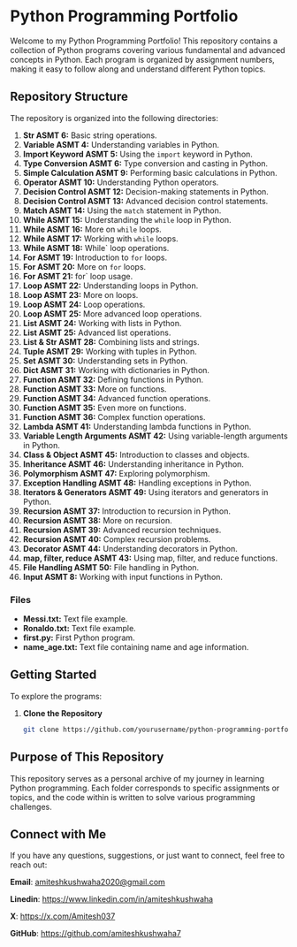 # Python Programming Portfolio

Welcome to my Python Programming Portfolio! This repository contains a collection of Python programs covering various fundamental and advanced concepts in Python. Each program is organized by assignment numbers, making it easy to follow along and understand different Python topics.

## Repository Structure

The repository is organized into the following directories:

1. **Str ASMT 6:** Basic string operations.
2. **Variable ASMT 4:** Understanding variables in Python.
3. **Import Keyword ASMT 5:** Using the `import` keyword in Python.
4. **Type Conversion ASMT 6:** Type conversion and casting in Python.
5. **Simple Calculation ASMT 9:** Performing basic calculations in Python.
6. **Operator ASMT 10:** Understanding Python operators.
7. **Decision Control ASMT 12:** Decision-making statements in Python.
8. **Decision Control ASMT 13:** Advanced decision control statements.
9. **Match ASMT 14:** Using the `match` statement in Python.
10. **While ASMT 15:** Understanding the `while` loop in Python.
11. **While ASMT 16:** More on `while` loops.
12. **While ASMT 17:** Working with `while` loops.
13. **While ASMT 18:** While` loop operations.
14. **For ASMT 19:** Introduction to `for` loops.
15. **For ASMT 20:** More on `for` loops.
16. **For ASMT 21:** for` loop usage.
17. **Loop ASMT 22:** Understanding loops in Python.
18. **Loop ASMT 23:** More on loops.
19. **Loop ASMT 24:** Loop operations.
20. **Loop ASMT 25:** More advanced loop operations.
21. **List ASMT 24:** Working with lists in Python.
22. **List ASMT 25:** Advanced list operations.
23. **List & Str ASMT 28:** Combining lists and strings.
24. **Tuple ASMT 29:** Working with tuples in Python.
25. **Set ASMT 30:** Understanding sets in Python.
26. **Dict ASMT 31:** Working with dictionaries in Python.
27. **Function ASMT 32:** Defining functions in Python.
28. **Function ASMT 33:** More on functions.
29. **Function ASMT 34:** Advanced function operations.
30. **Function ASMT 35:** Even more on functions.
31. **Function ASMT 36:** Complex function operations.
32. **Lambda ASMT 41:** Understanding lambda functions in Python.
33. **Variable Length Arguments ASMT 42:** Using variable-length arguments in Python.
34. **Class & Object ASMT 45:** Introduction to classes and objects.
35. **Inheritance ASMT 46:** Understanding inheritance in Python.
36. **Polymorphism ASMT 47:** Exploring polymorphism.
37. **Exception Handling ASMT 48:** Handling exceptions in Python.
38. **Iterators & Generators ASMT 49:** Using iterators and generators in Python.
39. **Recursion ASMT 37:** Introduction to recursion in Python.
40. **Recursion ASMT 38:** More on recursion.
41. **Recursion ASMT 39:** Advanced recursion techniques.
42. **Recursion ASMT 40:** Complex recursion problems.
43. **Decorator ASMT 44:** Understanding decorators in Python.
44. **map, filter, reduce ASMT 43:** Using map, filter, and reduce functions.
45. **File Handling ASMT 50:** File handling in Python.
46. **Input ASMT 8:** Working with input functions in Python.

### Files
- **Messi.txt:** Text file example.
- **Ronaldo.txt:** Text file example.
- **first.py:** First Python program.
- **name_age.txt:** Text file containing name and age information.

## Getting Started

To explore the programs:

1. **Clone the Repository**  
   ```bash
   git clone https://github.com/yourusername/python-programming-portfolio.git

## Purpose of This Repository
This repository serves as a personal archive of my journey in learning Python programming. Each folder corresponds to specific assignments or topics, and the code within is written to solve various programming challenges.

 ## Connect with Me
 If you have any questions, suggestions, or just want to connect, feel free to reach out:

**Email**: amiteshkushwaha2020@gmail.com

**Linedin**: https://www.linkedin.com/in/amiteshkushwaha

**X**: https://x.com/Amitesh037

**GitHub**: https://github.com/amiteshkushwaha7
   
